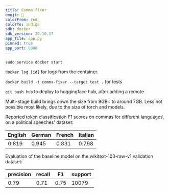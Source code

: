```yaml
---
title: Comma fixer
emoji: 🤗
colorFrom: red
colorTo: indigo
sdk: docker
sdk_version: 20.10.17
app_file: app.py
pinned: true
app_port: 8000
---
```


`sudo service docker start`

`docker log [id]` for logs from the container.

`docker build -t comma-fixer --target test .` for tests

`git push hub` to deploy to huggingface hub, after adding a remote

Multi-stage build brings down the size from 9GB+ to around 7GB.
Less not possible most likely, due to the size of torch and models.

Reported token classification F1 scores on commas for different languages, on a political speeches' dataset:

| English | German | French | Italian |
|---------|--------|--------|---------|
| 0.819   | 0.945  | 0.831  | 0.798   |

Evaluation of the baseline model on the wikitext-103-raw-v1 validation dataset:

| precision | recall | F1   | support |
|-----------|--------|------|---------|
| 0.79      | 0.71   | 0.75 | 10079   |

